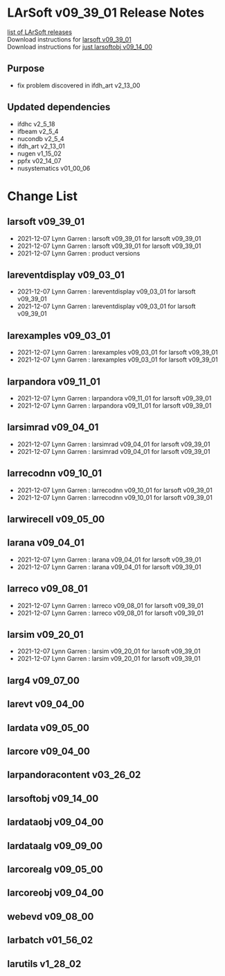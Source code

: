 # LArSoft v09_39_01 Release Notes



[list of LArSoft releases](LArSoft_release_list)  
Download instructions for [larsoft v09_39_01](https://scisoft.fnal.gov/scisoft/bundles/larsoft/v09_39_01/larsoft-v09_39_01.html)  
Download instructions for [just larsoftobj v09_14_00](https://scisoft.fnal.gov/scisoft/bundles/larsoftobj/v09_14_00/larsoftobj-v09_14_00.html)

## Purpose

-   fix problem discovered in ifdh_art v2_13_00

## Updated dependencies

-   ifdhc v2_5_18
-   ifbeam v2_5_4
-   nucondb v2_5_4
-   ifdh_art v2_13_01
-   nugen v1_15_02
-   ppfx v02_14_07
-   nusystematics v01_00_06

# Change List

## larsoft v09_39_01

-   2021-12-07 Lynn Garren : larsoft v09_39_01 for larsoft v09_39_01
-   2021-12-07 Lynn Garren : larsoft v09_39_01 for larsoft v09_39_01
-   2021-12-07 Lynn Garren : product versions

## lareventdisplay v09_03_01

-   2021-12-07 Lynn Garren : lareventdisplay v09_03_01 for larsoft v09_39_01
-   2021-12-07 Lynn Garren : lareventdisplay v09_03_01 for larsoft v09_39_01

## larexamples v09_03_01

-   2021-12-07 Lynn Garren : larexamples v09_03_01 for larsoft v09_39_01
-   2021-12-07 Lynn Garren : larexamples v09_03_01 for larsoft v09_39_01

## larpandora v09_11_01

-   2021-12-07 Lynn Garren : larpandora v09_11_01 for larsoft v09_39_01
-   2021-12-07 Lynn Garren : larpandora v09_11_01 for larsoft v09_39_01

## larsimrad v09_04_01

-   2021-12-07 Lynn Garren : larsimrad v09_04_01 for larsoft v09_39_01
-   2021-12-07 Lynn Garren : larsimrad v09_04_01 for larsoft v09_39_01

## larrecodnn v09_10_01

-   2021-12-07 Lynn Garren : larrecodnn v09_10_01 for larsoft v09_39_01
-   2021-12-07 Lynn Garren : larrecodnn v09_10_01 for larsoft v09_39_01

## larwirecell v09_05_00

## larana v09_04_01

-   2021-12-07 Lynn Garren : larana v09_04_01 for larsoft v09_39_01
-   2021-12-07 Lynn Garren : larana v09_04_01 for larsoft v09_39_01

## larreco v09_08_01

-   2021-12-07 Lynn Garren : larreco v09_08_01 for larsoft v09_39_01
-   2021-12-07 Lynn Garren : larreco v09_08_01 for larsoft v09_39_01

## larsim v09_20_01

-   2021-12-07 Lynn Garren : larsim v09_20_01 for larsoft v09_39_01
-   2021-12-07 Lynn Garren : larsim v09_20_01 for larsoft v09_39_01

## larg4 v09_07_00

## larevt v09_04_00

## lardata v09_05_00

## larcore v09_04_00

## larpandoracontent v03_26_02

## larsoftobj v09_14_00

## lardataobj v09_04_00

## lardataalg v09_09_00

## larcorealg v09_05_00

## larcoreobj v09_04_00

## webevd v09_08_00

## larbatch v01_56_02

## larutils v1_28_02
